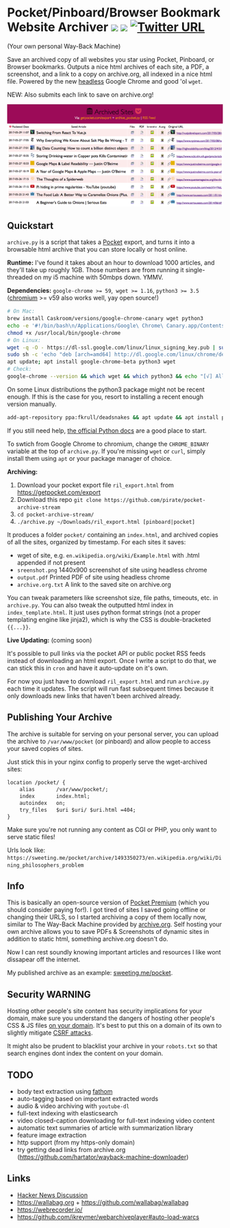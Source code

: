 # Pocket/Pinboard/Browser Bookmark Website Archiver <img src="https://getpocket.com/favicon.ico" height="22px"/> <img src="https://pinboard.in/favicon.ico" height="22px"/> [![Twitter URL](https://img.shields.io/twitter/url/http/shields.io.svg?style=social)](https://twitter.com/thesquashSH)

(Your own personal Way-Back Machine)

Save an archived copy of all websites you star using Pocket, Pinboard, or Browser bookmarks.  Outputs a nice html archives of each site, a PDF, a screenshot, and a link to a copy on archive.org, all indexed in a nice html file.  Powered by the new [headless](https://developers.google.com/web/updates/2017/04/headless-chrome) Google Chrome and good 'ol `wget`.

NEW: Also submits each link to save on archive.org!

![](screenshot.png)

## Quickstart

`archive.py` is a script that takes a [Pocket](https://getpocket.com/export) export, and turns it into a browsable html archive that you can store locally or host online.

**Runtime:** I've found it takes about an hour to download 1000 articles, and they'll take up roughly 1GB.
Those numbers are from running it single-threaded on my i5 machine with 50mbps down.  YMMV.

**Dependencies:** `google-chrome >= 59`,` wget >= 1.16`, `python3 >= 3.5`  ([chromium](https://www.chromium.org/getting-involved/download-chromium) >= v59 also works well, yay open source!)

```bash
# On Mac:
brew install Caskroom/versions/google-chrome-canary wget python3
echo -e '#!/bin/bash\n/Applications/Google\ Chrome\ Canary.app/Contents/MacOS/Google\ Chrome\ Canary "$@"' > /usr/local/bin/google-chrome
chmod +x /usr/local/bin/google-chrome
# On Linux:
wget -q -O - https://dl-ssl.google.com/linux/linux_signing_key.pub | sudo apt-key add -
sudo sh -c 'echo "deb [arch=amd64] http://dl.google.com/linux/chrome/deb/ stable main" >> /etc/apt/sources.list.d/google-chrome.list'
apt update; apt install google-chrome-beta python3 wget
# Check:
google-chrome --version && which wget && which python3 && echo "[√] All dependencies installed."
```
On some Linux distributions the python3 package might not be recent enough.
If this is the case for you, resort to installing a recent enough version manually.
```bash
add-apt-repository ppa:fkrull/deadsnakes && apt update && apt install python3.6
```
If you still need help, [the official Python docs](https://docs.python.org/3.6/using/unix.html) are a good place to start.

To swtich from Google Chrome to chromium, change the `CHROME_BINARY` variable at the top of `archive.py`.
If you're missing `wget` or `curl`, simply install them using `apt` or your package manager of choice.

**Archiving:**

1. Download your pocket export file `ril_export.html` from https://getpocket.com/export
2. Download this repo `git clone https://github.com/pirate/pocket-archive-stream`
3. `cd pocket-archive-stream/`
4. `./archive.py ~/Downloads/ril_export.html [pinboard|pocket]`

It produces a folder `pocket/` containing an `index.html`, and archived copies of all the sites,
organized by timestamp.  For each sites it saves:

 - wget of site, e.g. `en.wikipedia.org/wiki/Example.html` with .html appended if not present
 - `sreenshot.png` 1440x900 screenshot of site using headless chrome
 - `output.pdf` Printed PDF of site using headless chrome
 - `archive.org.txt` A link to the saved site on archive.org

You can tweak parameters like screenshot size, file paths, timeouts, etc. in `archive.py`.
You can also tweak the outputted html index in `index_template.html`.  It just uses python
format strings (not a proper templating engine like jinja2), which is why the CSS is double-bracketed `{{...}}`.

**Live Updating:** (coming soon)

It's possible to pull links via the pocket API or public pocket RSS feeds instead of downloading an html export.
Once I write a script to do that, we can stick this in `cron` and have it auto-update on it's own.

For now you just have to download `ril_export.html` and run `archive.py` each time it updates. The script
will run fast subsequent times because it only downloads new links that haven't been archived already.

## Publishing Your Archive

The archive is suitable for serving on your personal server, you can upload the
archive to `/var/www/pocket` (or pinboard) and allow people to access your saved copies of sites.


Just stick this in your nginx config to properly serve the wget-archived sites:

```nginx
location /pocket/ {
    alias       /var/www/pocket/;
    index       index.html;
    autoindex   on;
    try_files   $uri $uri/ $uri.html =404;
}
```

Make sure you're not running any content as CGI or PHP, you only want to serve static files!

Urls look like: `https://sweeting.me/pocket/archive/1493350273/en.wikipedia.org/wiki/Dining_philosophers_problem`

## Info

This is basically an open-source version of [Pocket Premium](https://getpocket.com/premium) (which you should consider paying for!).
I got tired of sites I saved going offline or changing their URLS, so I started
archiving a copy of them locally now, similar to The Way-Back Machine provided
by [archive.org](https://archive.org).  Self hosting your own archive allows you to save
PDFs & Screenshots of dynamic sites in addition to static html, something archive.org doesn't do.

Now I can rest soundly knowing important articles and resources I like wont dissapear off the internet.

My published archive as an example: [sweeting.me/pocket](https://home.sweeting.me/pocket).

## Security WARNING

Hosting other people's site content has security implications for your domain, make sure you understand
the dangers of hosting other people's CSS & JS files [on your domain](https://developer.mozilla.org/en-US/docs/Web/Security/Same-origin_policy).  It's best to put this on a domain
of its own to slightly mitigate [CSRF attacks](https://en.wikipedia.org/wiki/Cross-site_request_forgery).

It might also be prudent to blacklist your archive in your `robots.txt` so that search engines dont index
the content on your domain.

## TODO

 - body text extraction using [fathom](https://hacks.mozilla.org/2017/04/fathom-a-framework-for-understanding-web-pages/)
 - auto-tagging based on important extracted words
 - audio & video archiving with `youtube-dl`
 - full-text indexing with elasticsearch
 - video closed-caption downloading for full-text indexing video content
 - automatic text summaries of article with summarization library
 - feature image extraction
 - http support (from my https-only domain)
 - try getting dead links from archive.org (https://github.com/hartator/wayback-machine-downloader)

## Links

 - [Hacker News Discussion](https://news.ycombinator.com/item?id=14272133)
 - https://wallabag.org + https://github.com/wallabag/wallabag
 - https://webrecorder.io/
 - https://github.com/ikreymer/webarchiveplayer#auto-load-warcs
